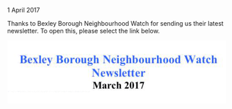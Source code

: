 1 April 2017

Thanks to Bexley Borough Neighbourhood Watch for sending us their latest newsletter. To open this, please select the link below.

[](http://www.northcrayresidents.org.uk/nwnewsletter/index.html)

![Image](images/nm0189_1.gif)
